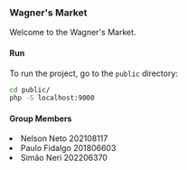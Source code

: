 ### Wagner's Market
Welcome to the Wagner's Market.

#### Run
To run the project, go to the `public` directory:
```sh
cd public/
php -S localhost:9000
```

#### Group Members
<li>Nelson Neto 202108117
<li>Paulo Fidalgo 201806603
<li>Simão Neri 202206370

